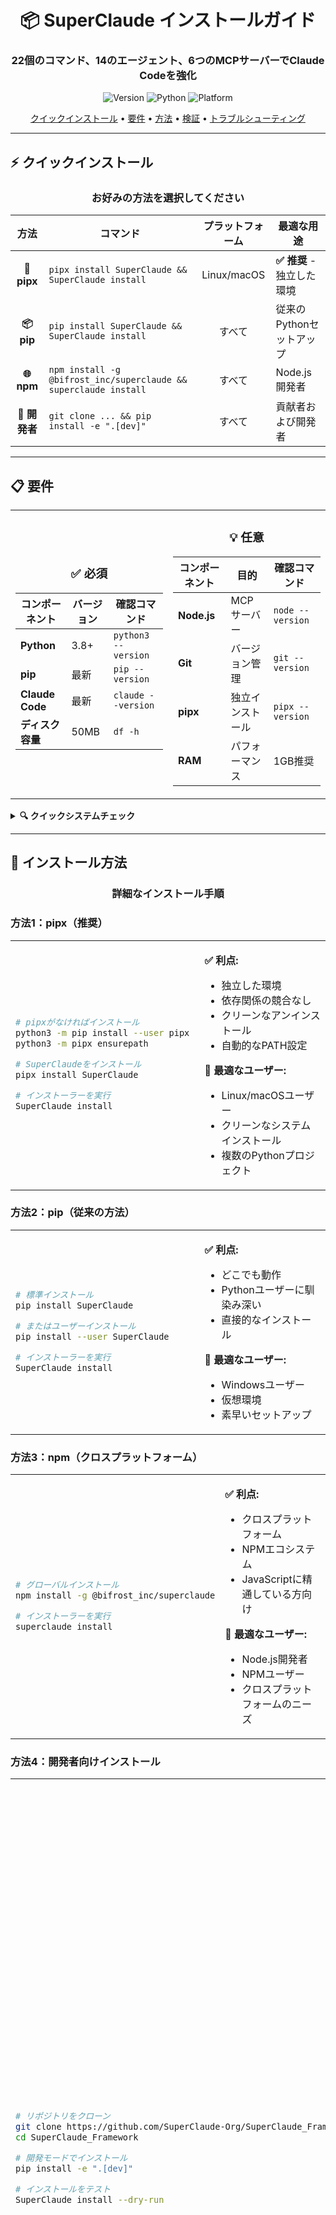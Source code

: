 <div align="center">

# 📦 SuperClaude インストールガイド

### **22個のコマンド、14のエージェント、6つのMCPサーバーでClaude Codeを強化**

<p align="center">
  <img src="https://img.shields.io/badge/version-4.0.8-blue?style=for-the-badge" alt="Version">
  <img src="https://img.shields.io/badge/Python-3.8+-green?style=for-the-badge" alt="Python">
  <img src="https://img.shields.io/badge/Platform-Linux%20|%20macOS%20|%20Windows-orange?style=for-the-badge" alt="Platform">
</p>

<p align="center">
  <a href="#-クイックインストール">クイックインストール</a> •
  <a href="#-要件">要件</a> •
  <a href="#-インストール方法">方法</a> •
  <a href="#-検証">検証</a> •
  <a href="#-トラブルシューティング">トラブルシューティング</a>
</p>

</div>

---

## ⚡ **クイックインストール**

<div align="center">

### **お好みの方法を選択してください**

| 方法 | コマンド | プラットフォーム | 最適な用途 |
|:------:|---------|:--------:|----------|
| **🐍 pipx** | `pipx install SuperClaude && SuperClaude install` | Linux/macOS | **✅ 推奨** - 独立した環境 |
| **📦 pip** | `pip install SuperClaude && SuperClaude install` | すべて | 従来のPythonセットアップ |
| **🌐 npm** | `npm install -g @bifrost_inc/superclaude && superclaude install` | すべて | Node.js開発者 |
| **🔧 開発者** | `git clone ... && pip install -e ".[dev]"` | すべて | 貢献者および開発者 |

</div>

---

## 📋 **要件**

<div align="center">

<table>
<tr>
<td align="center" width="50%">

### ✅ **必須**

| コンポーネント | バージョン | 確認コマンド |
|-----------|---------|---------------|
| **Python** | 3.8+ | `python3 --version` |
| **pip** | 最新 | `pip --version` |
| **Claude Code** | 最新 | `claude --version` |
| **ディスク容量** | 50MB | `df -h` |

</td>
<td align="center" width="50%">

### 💡 **任意**

| コンポーネント | 目的 | 確認コマンド |
|-----------|---------|---------------|
| **Node.js** | MCPサーバー | `node --version` |
| **Git** | バージョン管理 | `git --version` |
| **pipx** | 独立インストール | `pipx --version` |
| **RAM** | パフォーマンス | 1GB推奨 |

</td>
</tr>
</table>

</div>

<details>
<summary><b>🔍 クイックシステムチェック</b></summary>

```bash
# これを実行して、すべての要件を一度に確認します
python3 --version && echo "✅ Python OK" || echo "❌ Pythonが見つかりません"
claude --version && echo "✅ Claude Code OK" || echo "❌ Claude Codeが見つかりません"
node --version 2>/dev/null && echo "✅ Node.js OK (任意)" || echo "⚠️ Node.jsが見つかりません (任意)"
git --version 2>/dev/null && echo "✅ Git OK (任意)" || echo "⚠️ Gitが見つかりません (任意)"
```

</details>

---

## 🚀 **インストール方法**

<div align="center">

### **詳細なインストール手順**

</div>

### **方法1：pipx（推奨）**

<table>
<tr>
<td width="60%">

```bash
# pipxがなければインストール
python3 -m pip install --user pipx
python3 -m pipx ensurepath

# SuperClaudeをインストール
pipx install SuperClaude

# インストーラーを実行
SuperClaude install
```

</td>
<td width="40%">

**✅ 利点:**
- 独立した環境
- 依存関係の競合なし
- クリーンなアンインストール
- 自動的なPATH設定

**📍 最適なユーザー:**
- Linux/macOSユーザー
- クリーンなシステムインストール
- 複数のPythonプロジェクト

</td>
</tr>
</table>

### **方法2：pip（従来の方法）**

<table>
<tr>
<td width="60%">

```bash
# 標準インストール
pip install SuperClaude

# またはユーザーインストール
pip install --user SuperClaude

# インストーラーを実行
SuperClaude install
```

</td>
<td width="40%">

**✅ 利点:**
- どこでも動作
- Pythonユーザーに馴染み深い
- 直接的なインストール

**📍 最適なユーザー:**
- Windowsユーザー
- 仮想環境
- 素早いセットアップ

</td>
</tr>
</table>

### **方法3：npm（クロスプラットフォーム）**

<table>
<tr>
<td width="60%">

```bash
# グローバルインストール
npm install -g @bifrost_inc/superclaude

# インストーラーを実行
superclaude install
```

</td>
<td width="40%">

**✅ 利点:**
- クロスプラットフォーム
- NPMエコシステム
- JavaScriptに精通している方向け

**📍 最適なユーザー:**
- Node.js開発者
- NPMユーザー
- クロスプラットフォームのニーズ

</td>
</tr>
</table>

### **方法4：開発者向けインストール**

<table>
<tr>
<td width="60%">

```bash
# リポジトリをクローン
git clone https://github.com/SuperClaude-Org/SuperClaude_Framework.git
cd SuperClaude_Framework

# 開発モードでインストール
pip install -e ".[dev]"

# インストールをテスト
SuperClaude install --dry-run
```

</td>
<td width="40%">

**✅ 利点:**
- 最新の機能
- プロジェクトへの貢献
- 完全なソースアクセス

**📍 最適なユーザー:**
- 貢献者
- カスタム変更
- 新機能のテスト

</td>
</tr>
</table>

---

## 🎛️ **インストールオプション**

<div align="center">

### **インストールのカスタマイズ**

| オプション | コマンド | 説明 |
|--------|---------|-------------|
| **対話モード** | `SuperClaude install` | プロンプトによるガイド付きセットアップ |
| **特定コンポーネント** | `SuperClaude install --components core mcp modes` | 必要なものだけをインストール |
| **プレビューモード** | `SuperClaude install --dry-run` | 何がインストールされるかを確認 |
| **強制インストール** | `SuperClaude install --force --yes` | すべての確認をスキップ |
| **コンポーネント一覧** | `SuperClaude install --list-components` | 利用可能なコンポーネントを表示 |

</div>

---

## ✅ **検証**

<div align="center">

### **インストールが成功したことを確認**

</div>

### **ステップ1：インストールの確認**

```bash
# SuperClaudeのバージョンを確認
python3 -m SuperClaude --version
# 期待される出力: SuperClaude 4.0.8

# インストールされたコンポーネントを一覧表示
SuperClaude install --list-components
# 期待される出力: 利用可能なコンポーネントのリスト
```

### **ステップ2：Claude Codeでのテスト**

```bash
# Claude Codeを開き、これらのコマンドを試してください：
/sc:brainstorm "test project"     # 発見的な質問がトリガーされるはずです
/sc:analyze README.md              # 構造化された分析が提供されるはずです
@agent-security "review code"     # セキュリティ専門家がアクティブになるはずです
```

### **ステップ3：インストールされるもの**

<div align="center">

| 場所 | 内容 | サイズ |
|----------|----------|------|
| `~/.claude/` | フレームワークファイル | 約50MB |
| `~/.claude/CLAUDE.md` | メインエントリポイント | 約2KB |
| `~/.claude/*.md` | 動作指示 | 約200KB |
| `~/.claude/claude-code-settings.json` | MCP設定 | 約5KB |

</div>

---

## 🛠️ **管理**

<div align="center">

<table>
<tr>
<th>📦 更新</th>
<th>💾 バックアップ</th>
<th>🗑️ アンインストール</th>
</tr>
<tr>
<td>

```bash
# 最新版に更新
pip install --upgrade SuperClaude
SuperClaude update
```

</td>
<td>

```bash
# バックアップを作成
SuperClaude backup --create

# バックアップを復元
SuperClaude backup --restore [file]
```

</td>
<td>

```bash
# フレームワークを削除
SuperClaude uninstall

# パッケージをアンインストール
pip uninstall SuperClaude
```

</td>
</tr>
</table>

</div>

---

## 🔧 **トラブルシューティング**

<details>
<summary><b>❌ PEP 668 エラー（Pythonパッケージ管理）</b></summary>

このエラーは、外部で管理されているPython環境を持つシステムで発生します。

**解決策（推奨順）：**

```bash
# オプション1：pipxを使用（推奨）
pipx install SuperClaude

# オプション2：ユーザーインストール
pip install --user SuperClaude

# オプション3：仮想環境
python3 -m venv superclaude-env
source superclaude-env/bin/activate  # Linux/macOS
# または
superclaude-env\Scripts\activate  # Windows
pip install SuperClaude

# オプション4：強制（注意して使用）
pip install --break-system-packages SuperClaude
```

</details>

<details>
<summary><b>❌ コマンドが見つかりません</b></summary>

インストール後に `SuperClaude` コマンドが見つからない場合：

```bash
# パッケージがインストールされているか確認
python3 -m pip show SuperClaude

# Pythonモジュールとして実行
python3 -m SuperClaude install

# PATHに追加（--userを使用した場合）
export PATH="$HOME/.local/bin:$PATH"
echo 'export PATH="$HOME/.local/bin:$PATH"' >> ~/.bashrc  # Linux
echo 'export PATH="$HOME/.local/bin:$PATH"' >> ~/.zshrc   # macOS
```

</details>

<details>
<summary><b>❌ Claude Codeが見つかりません</b></summary>

Claude Codeがインストールされていないか、PATHにない場合：

1. [https://claude.ai/code](https://claude.ai/code) からダウンロード
2. プラットフォームの指示に従ってインストール
3. `claude --version` で確認
4. インストール後にターミナルを再起動

</details>

<details>
<summary><b>❌ パーミッションが拒否されました</b></summary>

インストール中にパーミッションエラーが発生した場合：

```bash
# ユーザーインストールを使用
pip install --user SuperClaude

# またはsudoを使用（非推奨）
sudo pip install SuperClaude

# より良い方法：pipxを使用
pipx install SuperClaude
```

</details>

<details>
<summary><b>❌ Pythonまたはpipが見つかりません</b></summary>

**Linux (Ubuntu/Debian):**
```bash
sudo apt update
sudo apt install python3 python3-pip python3-venv
```

**macOS:**
```bash
# 必要に応じてHomebrewを先にインストール
brew install python3
```

**Windows:**
- [python.org](https://python.org) からダウンロード
- インストール中に「Add Python to PATH」をチェック
- インストール後にターミナルを再起動

</details>

---

## 📚 **次のステップ**

<div align="center">

### **学習の道のり**

<table>
<tr>
<th>🌱 ここから始める</th>
<th>🌿 スキルを広げる</th>
<th>🌲 フレームワークをマスターする</th>
</tr>
<tr>
<td valign="top">

**最初の1週間:**
- [クイックスタートガイド](quick-start.md)
- [コマンドリファレンス](../User-Guide-jp/commands.md)
- `/sc:brainstorm` を試す

</td>
<td valign="top">

**2〜3週目:**
- [動作モード](../User-Guide-jp/modes.md)
- [エージェントガイド](../User-Guide-jp/agents.md)
- [サンプル集](../Reference-jp/examples-cookbook.md)

</td>
<td valign="top">

**上級:**
- [MCPサーバー](../User-Guide-jp/mcp-servers.md)
- [技術アーキテクチャ](../Developer-Guide-jp/technical-architecture.md)
- [コード貢献](../Developer-Guide-jp/contributing-code.md)

</td>
</tr>
</table>

</div>

---

<div align="center">

### **🎉 インストール完了！**

これで以下にアクセスできます：

<p align="center">
  <b>22個のコマンド</b> • <b>14のAIエージェント</b> • <b>6つの動作モード</b> • <b>6つのMCPサーバー</b>
</p>

**準備はいいですか？** Claude Codeで `/sc:brainstorm` を試して、最初のSuperClaude体験を始めましょう！

<p align="center">
  <a href="quick-start.md">
    <img src="https://img.shields.io/badge/📖_続きを読む-クイックスタートガイド-blue?style=for-the-badge" alt="Quick Start">
  </a>
</p>

</div>
